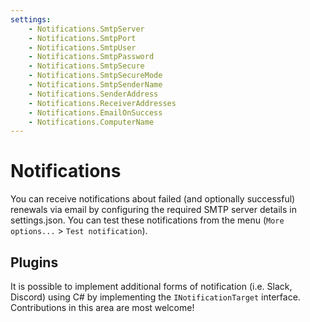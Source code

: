```yaml
---
settings:
    - Notifications.SmtpServer
    - Notifications.SmtpPort
    - Notifications.SmtpUser
    - Notifications.SmtpPassword
    - Notifications.SmtpSecure
    - Notifications.SmtpSecureMode
    - Notifications.SmtpSenderName
    - Notifications.SenderAddress
    - Notifications.ReceiverAddresses
    - Notifications.EmailOnSuccess
    - Notifications.ComputerName
---
```

# Notifications
You can receive notifications about failed (and optionally successful) renewals via email by configuring the required SMTP server details in settings.json. You can test these notifications from the menu (`More options...` > `Test notification`).

## Plugins
It is possible to implement additional forms of notification (i.e. Slack, Discord) using C# by implementing the `INotificationTarget` interface. Contributions in this area are most welcome!